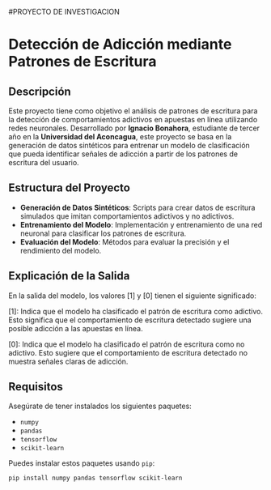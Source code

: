 #PROYECTO DE INVESTIGACION
# Detección de Adicción mediante Patrones de Escritura 



## Descripción

Este proyecto tiene como objetivo el análisis de patrones de escritura para la detección de comportamientos adictivos en apuestas en línea utilizando redes neuronales. Desarrollado por **Ignacio Bonahora**, estudiante de tercer año en la **Universidad del Aconcagua**, este proyecto se basa en la generación de datos sintéticos para entrenar un modelo de clasificación que pueda identificar señales de adicción a partir de los patrones de escritura del usuario.

## Estructura del Proyecto

- **Generación de Datos Sintéticos**: Scripts para crear datos de escritura simulados que imitan comportamientos adictivos y no adictivos.
- **Entrenamiento del Modelo**: Implementación y entrenamiento de una red neuronal para clasificar los patrones de escritura.
- **Evaluación del Modelo**: Métodos para evaluar la precisión y el rendimiento del modelo.


## Explicación de la Salida
En la salida del modelo, los valores [1] y [0] tienen el siguiente significado:

[1]: Indica que el modelo ha clasificado el patrón de escritura como adictivo. Esto significa que el comportamiento de escritura detectado sugiere una posible adicción a las apuestas en línea.

[0]: Indica que el modelo ha clasificado el patrón de escritura como no adictivo. Esto sugiere que el comportamiento de escritura detectado no muestra señales claras de adicción.

## Requisitos

Asegúrate de tener instalados los siguientes paquetes:

- `numpy`
- `pandas`
- `tensorflow`
- `scikit-learn`

Puedes instalar estos paquetes usando `pip`:

```bash
pip install numpy pandas tensorflow scikit-learn





